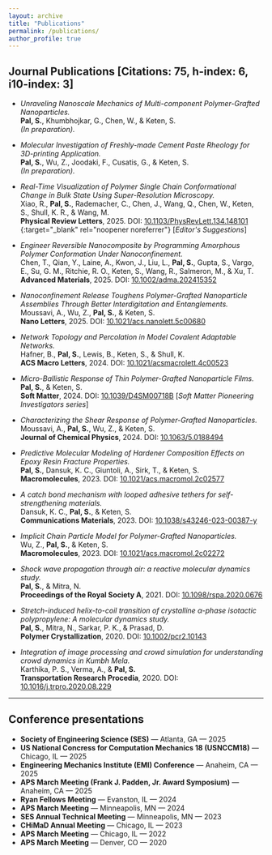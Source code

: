 ```yaml
---
layout: archive
title: "Publications"
permalink: /publications/
author_profile: true
---
```


## Journal Publications [**Citations: 75, h-index: 6, i10-index: 3**]

- *Unraveling Nanoscale Mechanics of Multi-component Polymer-Grafted Nanoparticles.*  
  **Pal, S.**, Khumbhojkar, G., Chen, W., & Keten, S.  
  *(In preparation).*

- *Molecular Investigation of Freshly-made Cement Paste Rheology for 3D-printing Application.*  
  **Pal, S.**, Wu, Z., Joodaki, F., Cusatis, G., & Keten, S.  
  *(In preparation).*

- *Real-Time Visualization of Polymer Single Chain Conformational Change in Bulk State Using Super-Resolution Microscopy.*  
  Xiao, R., **Pal, S.**, Rademacher, C., Chen, J., Wang, Q., Chen, W., Keten, S., Shull, K. R., & Wang, M.  
  **Physical Review Letters**, 2025. DOI: [10.1103/PhysRevLett.134.148101](https://doi.org/10.1103/PhysRevLett.134.148101) {:target="_blank" rel="noopener noreferrer"} [*Editor's Suggestions*]

- *Engineer Reversible Nanocomposite by Programming Amorphous Polymer Conformation Under Nanoconfinement.*  
  Chen, T., Qian, Y., Laine, A., Kwon, J., Liu, L., **Pal, S.**, Gupta, S., Vargo, E., Su, G. M., Ritchie, R. O., Keten, S., Wang, R., Salmeron, M., & Xu, T.  
  **Advanced Materials**, 2025. DOI: [10.1002/adma.202415352](https://doi.org/10.1002/adma.202415352)

- *Nanoconfinement Release Toughens Polymer-Grafted Nanoparticle Assemblies Through Better Interdigitation and Entanglements.*  
  Moussavi, A., Wu, Z., **Pal, S.**, & Keten, S.  
  **Nano Letters**, 2025. DOI: [10.1021/acs.nanolett.5c00680](https://doi.org/10.1021/acs.nanolett.5c00680)

- *Network Topology and Percolation in Model Covalent Adaptable Networks.*  
  Hafner, B., **Pal, S.**, Lewis, B., Keten, S., & Shull, K.  
  **ACS Macro Letters**, 2024. DOI: [10.1021/acsmacrolett.4c00523](https://doi.org/10.1021/acsmacrolett.4c00523)

- *Micro-Ballistic Response of Thin Polymer-Grafted Nanoparticle Films.*  
  **Pal, S.**, & Keten, S.  
  **Soft Matter**, 2024. DOI: [10.1039/D4SM00718B](https://doi.org/10.1039/D4SM00718B) [*Soft Matter Pioneering Investigators series*]

- *Characterizing the Shear Response of Polymer-Grafted Nanoparticles.*  
  Moussavi, A., **Pal, S.**, Wu, Z., & Keten, S.  
  **Journal of Chemical Physics**, 2024. DOI: [10.1063/5.0188494](https://doi.org/10.1063/5.0188494)

- *Predictive Molecular Modeling of Hardener Composition Effects on Epoxy Resin Fracture Properties.*  
  **Pal, S.**, Dansuk, K. C., Giuntoli, A., Sirk, T., & Keten, S.  
  **Macromolecules**, 2023. DOI: [10.1021/acs.macromol.2c02577](https://doi.org/10.1021/acs.macromol.2c02577)

- *A catch bond mechanism with looped adhesive tethers for self-strengthening materials.*  
  Dansuk, K. C., **Pal, S.**, & Keten, S.  
  **Communications Materials**, 2023. DOI: [10.1038/s43246-023-00387-y](https://doi.org/10.1038/s43246-023-00387-y)

- *Implicit Chain Particle Model for Polymer-Grafted Nanoparticles.*  
  Wu, Z., **Pal, S.**, & Keten, S.  
  **Macromolecules**, 2023. DOI: [10.1021/acs.macromol.2c02272](https://doi.org/10.1021/acs.macromol.2c02272)

- *Shock wave propagation through air: a reactive molecular dynamics study.*  
  **Pal, S.**, & Mitra, N.  
  **Proceedings of the Royal Society A**, 2021. DOI: [10.1098/rspa.2020.0676](https://doi.org/10.1098/rspa.2020.0676)

- *Stretch-induced helix-to-coil transition of crystalline α-phase isotactic polypropylene: A molecular dynamics study.*  
  **Pal, S.**, Mitra, N., Sarkar, P. K., & Prasad, D.  
  **Polymer Crystallization**, 2020. DOI: [10.1002/pcr2.10143](https://doi.org/10.1002/pcr2.10143)

- *Integration of image processing and crowd simulation for understanding crowd dynamics in Kumbh Mela.*  
  Karthika, P. S., Verma, A., & **Pal, S.**  
  **Transportation Research Procedia**, 2020. DOI: [10.1016/j.trpro.2020.08.229](https://doi.org/10.1016/j.trpro.2020.08.229)

---

## Conference presentations

- **Society of Engineering Science (SES)** — Atlanta, GA — 2025  
- **US National Concress for Computation Mechanics 18 (USNCCM18)** — Chicago, IL — 2025  
- **Engineering Mechanics Institute (EMI) Conference** — Anaheim, CA — 2025  
- **APS March Meeting (Frank J. Padden, Jr. Award Symposium)** — Anaheim, CA — 2025  
- **Ryan Fellows Meeting** — Evanston, IL — 2024  
- **APS March Meeting** — Minneapolis, MN — 2024  
- **SES Annual Technical Meeting** — Minneapolis, MN — 2023  
- **CHiMaD Annual Meeting** — Chicago, IL — 2023  
- **APS March Meeting** — Chicago, IL — 2022  
- **APS March Meeting** — Denver, CO — 2020